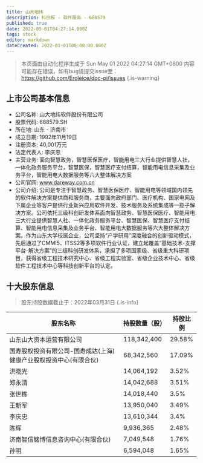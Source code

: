 ```yaml
---
title: 山大地纬
description: 科创板 - 软件服务 - 688579
published: true
date: 2022-05-01T04:27:14.000Z
tags: stock
editor: markdown
dateCreated: 2022-01-01T00:00:00.000Z
---
```


> 本页面由自动化程序生成于 Sun May 01 2022 04:27:14 GMT+0800
> 内容可能存在错误，如有bug请提交issue至：https://github.com/Eroleice/doc-pi/issues
{.is-warning}

## 上市公司基本信息
- 公司名称: 山大地纬软件股份有限公司
- 股票代码: 688579.SH
- 所在地: 山东 - 济南市
- 成立日期: 1992年11月19日
- 注册资本: 40,001万元
- 法定代表人: 李庆忠
- 主营业务: 面向智慧政务，智慧医保医疗，智能用电三大行业提供智慧人社，一体化政务服务平台，智慧医保，智慧医疗支付结算，智能用电信息采集及业务平台，智能用电大数据服务等六大整体解决方案
- 公司官网: www.dareway.com.cn
- 公司介绍: 公司是专注于智慧政务、智慧医保医疗、智能用电等领域国内领先的软件解决方案提供商和服务商，主要面向政府部门、医疗机构、国家电网及下属企业等客户提供行业新兴应用软件开发、技术服务及系统集成等一揽子解决方案。公司依托三级科创研发体系面向智慧政务、智慧医保医疗、智能用电三大行业提供智慧人社、一体化政务服务平台、智慧医保、智慧医疗支付结算、智能用电信息采集及业务平台、智能用电大数据服务等六大整体解决方案。作为山东大学校属企业，公司坚持“产学研用”深度融合的创新驱动模式，先后通过了CMMI5、ITSS2等多项软件行业认证，建立起覆盖“基础技术-支撑平台-解决方案”的三级科创研发体系，承担了多项国家级、省级重大科研项目，获得省级工程技术研究中心、省级工程实验室、省级企业技术中心、省级软件工程技术中心等科技创新平台的认定。


## 十大股东信息
> 股东持股数据截止于：2022年03月31日
{.is-info}

| 股东名称 | 持股数量（股） | 持股比例 |
| --- | --- | --- |
| 山东山大资本运营有限公司 | 118,342,400 | 29.58% |
| 国寿股权投资有限公司-国寿成达(上海)健康产业股权投资中心(有限合伙) | 68,342,560 | 17.09% |
| 洪晓光 | 14,064,192 | 3.52% |
| 郑永清 | 14,042,688 | 3.51% |
| 张世栋 | 14,018,440 | 3.5% |
| 王新军 | 13,950,040 | 3.49% |
| 李庆忠 | 13,610,344 | 3.4% |
| 陈辉 | 9,936,365 | 2.48% |
| 济南智信铭博信息咨询中心(有限合伙) | 7,049,548 | 1.76% |
| 孙明 | 6,594,048 | 1.65% |





